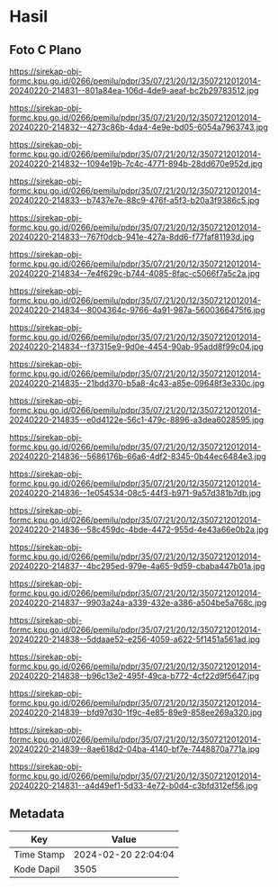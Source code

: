 # Hasil

## Foto C Plano

https://sirekap-obj-formc.kpu.go.id/0266/pemilu/pdpr/35/07/21/20/12/3507212012014-20240220-214831--801a84ea-106d-4de9-aeaf-bc2b29783512.jpg

https://sirekap-obj-formc.kpu.go.id/0266/pemilu/pdpr/35/07/21/20/12/3507212012014-20240220-214832--4273c86b-4da4-4e9e-bd05-6054a7963743.jpg

https://sirekap-obj-formc.kpu.go.id/0266/pemilu/pdpr/35/07/21/20/12/3507212012014-20240220-214832--1094e19b-7c4c-4771-894b-28dd670e952d.jpg

https://sirekap-obj-formc.kpu.go.id/0266/pemilu/pdpr/35/07/21/20/12/3507212012014-20240220-214833--b7437e7e-88c9-476f-a5f3-b20a3f9386c5.jpg

https://sirekap-obj-formc.kpu.go.id/0266/pemilu/pdpr/35/07/21/20/12/3507212012014-20240220-214833--767f0dcb-941e-427a-8dd6-f77faf81193d.jpg

https://sirekap-obj-formc.kpu.go.id/0266/pemilu/pdpr/35/07/21/20/12/3507212012014-20240220-214834--7e4f629c-b744-4085-8fac-c5066f7a5c2a.jpg

https://sirekap-obj-formc.kpu.go.id/0266/pemilu/pdpr/35/07/21/20/12/3507212012014-20240220-214834--8004364c-9766-4a91-987a-5600366475f6.jpg

https://sirekap-obj-formc.kpu.go.id/0266/pemilu/pdpr/35/07/21/20/12/3507212012014-20240220-214834--f37315e9-9d0e-4454-90ab-95add8f99c04.jpg

https://sirekap-obj-formc.kpu.go.id/0266/pemilu/pdpr/35/07/21/20/12/3507212012014-20240220-214835--21bdd370-b5a8-4c43-a85e-09648f3e330c.jpg

https://sirekap-obj-formc.kpu.go.id/0266/pemilu/pdpr/35/07/21/20/12/3507212012014-20240220-214835--e0d4122e-56c1-479c-8896-a3dea6028595.jpg

https://sirekap-obj-formc.kpu.go.id/0266/pemilu/pdpr/35/07/21/20/12/3507212012014-20240220-214836--5686176b-66a6-4df2-8345-0b44ec6484e3.jpg

https://sirekap-obj-formc.kpu.go.id/0266/pemilu/pdpr/35/07/21/20/12/3507212012014-20240220-214836--1e054534-08c5-44f3-b971-9a57d381b7db.jpg

https://sirekap-obj-formc.kpu.go.id/0266/pemilu/pdpr/35/07/21/20/12/3507212012014-20240220-214836--58c459dc-4bde-4472-955d-4e43a66e0b2a.jpg

https://sirekap-obj-formc.kpu.go.id/0266/pemilu/pdpr/35/07/21/20/12/3507212012014-20240220-214837--4bc295ed-979e-4a65-9d59-cbaba447b01a.jpg

https://sirekap-obj-formc.kpu.go.id/0266/pemilu/pdpr/35/07/21/20/12/3507212012014-20240220-214837--9903a24a-a339-432e-a386-a504be5a768c.jpg

https://sirekap-obj-formc.kpu.go.id/0266/pemilu/pdpr/35/07/21/20/12/3507212012014-20240220-214838--5ddaae52-e256-4059-a622-5f1451a561ad.jpg

https://sirekap-obj-formc.kpu.go.id/0266/pemilu/pdpr/35/07/21/20/12/3507212012014-20240220-214838--b96c13e2-495f-49ca-b772-4cf22d9f5647.jpg

https://sirekap-obj-formc.kpu.go.id/0266/pemilu/pdpr/35/07/21/20/12/3507212012014-20240220-214839--bfd97d30-1f9c-4e85-89e9-858ee269a320.jpg

https://sirekap-obj-formc.kpu.go.id/0266/pemilu/pdpr/35/07/21/20/12/3507212012014-20240220-214839--8ae618d2-04ba-4140-bf7e-7448870a771a.jpg

https://sirekap-obj-formc.kpu.go.id/0266/pemilu/pdpr/35/07/21/20/12/3507212012014-20240220-214831--a4d49ef1-5d33-4e72-b0d4-c3bfd312ef56.jpg


## Metadata

| Key        | Value               |
| ---------- | ------------------- |
| Time Stamp | 2024-02-20 22:04:04 |
| Kode Dapil | 3505                |



